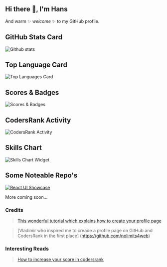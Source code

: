 ## Hi there 👋, I'm Hans

And warm ✨ _welcome_ ✨ to my GitHub profile.

## GitHub Stats Card

![Github stats](https://github-readme-stats.vercel.app/api?username=HansKre&theme=gotham&show_icons=true&count_private=true)

## Top Language Card

![Top Languages Card](https://github-readme-stats.vercel.app/api/top-langs/?username=HansKre&layout=compact)

## Scores & Badges

![Scores & Badges](https://cr-ss-service.azurewebsites.net/api/ScreenShot?widget=summary&username=HansKre&labels=true)

## CodersRank Activity

![CodersRank Activity](https://cr-ss-service.azurewebsites.net/api/ScreenShot?widget=activity&username=HansKre&labels=true)

## Skills Chart

![Skills Chart Widget](https://cr-skills-chart-widget.azurewebsites.net/api/api?username=HansKre&labels=true)

## Some Noteable Repo's

[![React UI Showcase](https://github-readme-stats.vercel.app/api/pin/?username=HansKre&repo=personal-portfolio&show_owner=true)](https://github.com/HansKre/personal-portfolio)

More coming soon...

### Credits

> [This wonderful tutorial which explains how to create your profile page](https://medium.com/better-programming/3-steps-to-improve-your-github-overview-page-950c64d4d465)

> [Vladimir who inspired me to creade a profile page on GitHub and CodersRank in the first place] (https://github.com/nolimits4web)


### Interesting Reads

> [How to increase your score in codersrank](https://medium.com/@tibor.szantai/how-to-increase-your-score-in-codersrank-389cdde0c123)

<!--
- 🔭 I’m currently working on ...
- 🌱 I’m currently learning ...
- 👯 I’m looking to collaborate on ...
- 🤔 I’m looking for help with ...
- 💬 Ask me about ...
- 📫 How to reach me: ...
- 😄 Pronouns: ...
- ⚡ Fun fact: ...
-->
